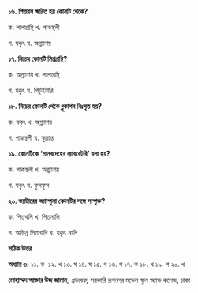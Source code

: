 **১৬. পিত্তরস ক্ষরিত হয় কোনটি থেকে?**

ক. লালাগ্রন্থি খ. পাকস্থলী

গ. যকৃৎ ঘ. অগ্ন্যাশয়

**১৭. নিচের কোনটি মিশ্রগ্রন্থি?**

ক. অগ্ন্যাশয় খ. লালাগ্রন্থি

গ. যকৃৎ ঘ. পিটুইটারি

**১৮. নিচের কোনটি থেকে গ্লুকাগন নিঃসৃত হয়?**

ক. যকৃৎ খ. অগ্ন্যাশয়

গ. পাকস্থলী ঘ. ক্ষুদ্রান্ত

**১৯. কোনটিকে ‘মানবদেহের ল্যাবরেটরি’ বলা হয়?**

ক. পাকস্থলী খ. অগ্ন্যাশয়

গ. যকৃৎ ঘ. ফুসফুস

**২০. ভ্যাটারের অ্যাম্পুলা কোনটির সঙ্গে সম্পৃক্ত?**

ক. পিত্তথলি খ. পিত্তনালি

গ. অভিন্ন পিত্তনালি ঘ. যকৃৎ নালি

**সঠিক উত্তর**

**অধ্যায় ৩:** ১১. ক  ১২. খ ১৩. ঘ ১৪. ঘ ১৫. গ ১৬. গ ১৭. ক ১৮. খ ১৯. গ ২০. খ 

  
**মোহাম্মদ আক্তার উজ জামান**, *প্রভাষক,* সরকারি রূপনগর মডেল স্কুল অ্যান্ড কলেজ, ঢাকা
